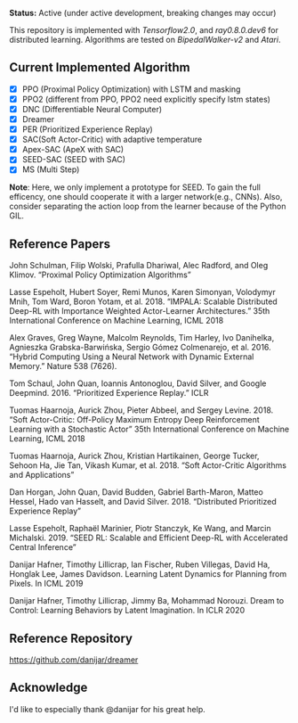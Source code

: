 **Status:** Active (under active development, breaking changes may occur)

This repository is implemented with *Tensorflow2.0*, and *ray0.8.0.dev6* for distributed learning. Algorithms are tested on *BipedalWalker-v2* and *Atari*.

## Current Implemented Algorithm

- [x] PPO (Proximal Policy Optimization) with LSTM and masking
- [x] PPO2 (different from PPO, PPO2 need explicitly specify lstm states)
- [x] DNC (Differentiable Neural Computer)
- [x] Dreamer
- [x] PER (Prioritized Experience Replay)
- [x] SAC(Soft Actor-Critic) with adaptive temperature
- [x] Apex-SAC (ApeX with SAC)
- [x] SEED-SAC (SEED with SAC)
- [x] MS (Multi Step)

**Note**: Here, we only implement a prototype for SEED. To gain the full efficency, one should cooperate it with a larger network(e.g., CNNs). Also, consider separating the action loop from the learner because of the Python GIL.

## Reference Papers

John Schulman, Filip Wolski, Prafulla Dhariwal, Alec Radford, and Oleg Klimov. “Proximal Policy Optimization Algorithms” 

Lasse Espeholt, Hubert Soyer, Remi Munos, Karen Simonyan, Volodymyr Mnih, Tom Ward, Boron Yotam, et al. 2018. “IMPALA: Scalable Distributed Deep-RL with Importance Weighted Actor-Learner Architectures.” 35th International Conference on Machine Learning, ICML 2018

Alex Graves, Greg Wayne, Malcolm Reynolds, Tim Harley, Ivo Danihelka, Agnieszka Grabska-Barwińska, Sergio Gómez Colmenarejo, et al. 2016. “Hybrid Computing Using a Neural Network with Dynamic External Memory.” Nature 538 (7626). 

Tom Schaul, John Quan, Ioannis Antonoglou, David Silver, and Google Deepmind. 2016. “Prioritized Experience Replay.” ICLR

Tuomas Haarnoja, Aurick Zhou, Pieter Abbeel, and Sergey Levine. 2018. “Soft Actor-Critic: Off-Policy Maximum Entropy Deep Reinforcement Learning with a Stochastic Actor” 35th International Conference on Machine Learning, ICML 2018

Tuomas Haarnoja, Aurick Zhou, Kristian Hartikainen, George Tucker, Sehoon Ha, Jie Tan, Vikash Kumar, et al. 2018. “Soft Actor-Critic Algorithms and Applications”

Dan Horgan, John Quan, David Budden, Gabriel Barth-Maron, Matteo Hessel, Hado van Hasselt, and David Silver. 2018. “Distributed Prioritized Experience Replay”

Lasse Espeholt, Raphaël Marinier, Piotr Stanczyk, Ke Wang, and Marcin Michalski. 2019. “SEED RL: Scalable and Efficient Deep-RL with Accelerated Central Inference”

Danijar Hafner, Timothy Lillicrap, Ian Fischer, Ruben Villegas,  David Ha, Honglak Lee, James Davidson. Learning Latent Dynamics for Planning from Pixels. In ICML 2019

Danijar Hafner, Timothy Lillicrap, Jimmy Ba, Mohammad Norouzi. Dream to Control: Learning Behaviors by Latent Imagination. In ICLR 2020

## Reference Repository

https://github.com/danijar/dreamer



## Acknowledge

I'd like to especially thank @danijar for his great help.